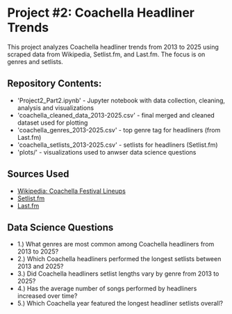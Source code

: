# Project #2: Coachella Headliner Trends 

This project analyzes Coachella headliner trends from 2013 to 2025 using scraped data from Wikipedia, Setlist.fm, and Last.fm. The focus is on genres and setlists.

## Repository Contents: 
- 'Project2_Part2.ipynb' - Jupyter notebook with data collection, cleaning, analysis and visualizations
- 'coachella_cleaned_data_2013-2025.csv' - final merged and cleaned dataset used for plotting
- 'coachella_genres_2013-2025.csv' - top genre tag for headliners (from Last.fm)
- 'coachella_setlists_2013-2025.csv' - setlists for headliners (Setlist.fm)
- 'plots/' - visualizations used to anwser data science questions 

## Sources Used 

- [Wikipedia: Coachella Festival Lineups](https://en.wikipedia.org/wiki/Coachella_Festival_line-ups)
- [Setlist.fm](https://www.setlist.fm/festivals/coachella-festival-13d6bd3d.html)
- [Last.fm](https://www.last.fm/)

## Data Science Questions

- 1.) What genres are most common among Coachella headliners from 2013 to 2025?
- 2.) Which Coachella headliners performed the longest setlists between 2013 and 2025?
- 3.) Did Coachella headliners setlist lengths vary by genre from 2013 to 2025? 
- 4.) Has the average number of songs performed by headliners increased over time?
- 5.) Which Coachella year featured the longest headliner setlists overall?
